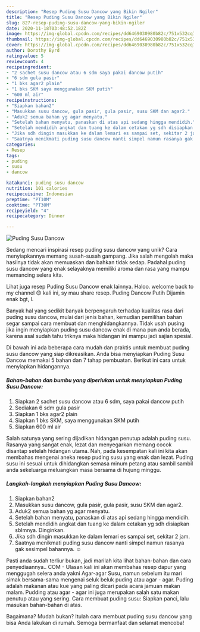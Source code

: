 ```yaml
---
description: "Resep Puding Susu Dancow yang Bikin Ngiler"
title: "Resep Puding Susu Dancow yang Bikin Ngiler"
slug: 827-resep-puding-susu-dancow-yang-bikin-ngiler
date: 2020-11-18T03:48:52.182Z
image: https://img-global.cpcdn.com/recipes/dd6469030980b82c/751x532cq70/puding-susu-dancow-foto-resep-utama.jpg
thumbnail: https://img-global.cpcdn.com/recipes/dd6469030980b82c/751x532cq70/puding-susu-dancow-foto-resep-utama.jpg
cover: https://img-global.cpcdn.com/recipes/dd6469030980b82c/751x532cq70/puding-susu-dancow-foto-resep-utama.jpg
author: Dorothy Byrd
ratingvalue: 5
reviewcount: 4
recipeingredient:
- "2 sachet susu dancow atau 6 sdm saya pakai dancow putih"
- "6 sdm gula pasir"
- "1 bks agar2 plain"
- "1 bks SKM saya menggunakan SKM putih"
- "600 ml air"
recipeinstructions:
- "Siapkan bahan2"
- "Masukkan susu dancow, gula pasir, gula pasir, susu SKM dan agar2."
- "Aduk2 semua bahan yg agar menyatu."
- "Setelah bahan menyatu, panaskan di atas api sedang hingga mendidih."
- "Setelah mendidih angkat dan tuang ke dalam cetakan yg sdh disiapkan sblmnya. Dinginkan."
- "Jika sdh dingin masukkan ke dalam lemari es sampai set, sekitar 2 jam."
- "Saatnya menikmati puding susu dancow nanti simpel namun rasanya gak sesimpel bahannya. ☺"
categories:
- Resep
tags:
- puding
- susu
- dancow

katakunci: puding susu dancow 
nutrition: 101 calories
recipecuisine: Indonesian
preptime: "PT10M"
cooktime: "PT30M"
recipeyield: "4"
recipecategory: Dinner

---
```



![Puding Susu Dancow](https://img-global.cpcdn.com/recipes/dd6469030980b82c/751x532cq70/puding-susu-dancow-foto-resep-utama.jpg)

Sedang mencari inspirasi resep puding susu dancow yang unik? Cara menyiapkannya memang susah-susah gampang. Jika salah mengolah maka hasilnya tidak akan memuaskan dan bahkan tidak sedap. Padahal puding susu dancow yang enak selayaknya memiliki aroma dan rasa yang mampu memancing selera kita.

Lihat juga resep Puding Susu Dancow enak lainnya. Haloo. welcome back to my channel 😊 kali ini, sy mau share resep. Puding Dancow Putih Dijamin enak bgt, l.

Banyak hal yang sedikit banyak berpengaruh terhadap kualitas rasa dari puding susu dancow, mulai dari jenis bahan, kemudian pemilihan bahan segar sampai cara membuat dan menghidangkannya. Tidak usah pusing jika ingin menyiapkan puding susu dancow enak di mana pun anda berada, karena asal sudah tahu triknya maka hidangan ini mampu jadi sajian spesial.


Di bawah ini ada beberapa cara mudah dan praktis untuk membuat puding susu dancow yang siap dikreasikan. Anda bisa menyiapkan Puding Susu Dancow memakai 5 bahan dan 7 tahap pembuatan. Berikut ini cara untuk menyiapkan hidangannya.

<!--inarticleads1-->

##### Bahan-bahan dan bumbu yang diperlukan untuk menyiapkan Puding Susu Dancow:

1. Siapkan 2 sachet susu dancow atau 6 sdm, saya pakai dancow putih
1. Sediakan 6 sdm gula pasir
1. Siapkan 1 bks agar2 plain
1. Siapkan 1 bks SKM, saya menggunakan SKM putih
1. Siapkan 600 ml air


Salah satunya yang sering dijadikan hidangan penutup adalah puding susu. Rasanya yang sangat enak, lezat dan menyegarkan memang cocok disantap setelah hidangan utama. Nah, pada kesempatan kali ini kita akan membahas mengenai aneka resep puding susu yang enak dan lezat. Puding susu ini sesuai untuk dihidangkan semasa minum petang atau sambil sambil anda sekeluarga meluangkan masa bersama di hujung minggu. 

<!--inarticleads2-->

##### Langkah-langkah menyiapkan Puding Susu Dancow:

1. Siapkan bahan2
1. Masukkan susu dancow, gula pasir, gula pasir, susu SKM dan agar2.
1. Aduk2 semua bahan yg agar menyatu.
1. Setelah bahan menyatu, panaskan di atas api sedang hingga mendidih.
1. Setelah mendidih angkat dan tuang ke dalam cetakan yg sdh disiapkan sblmnya. Dinginkan.
1. Jika sdh dingin masukkan ke dalam lemari es sampai set, sekitar 2 jam.
1. Saatnya menikmati puding susu dancow nanti simpel namun rasanya gak sesimpel bahannya. ☺


Pasti anda sudah terliur bukan, jadi marilah kita lihat bahan-bahan dan cara penyediaannya.. COM - Ulasan kali ini akan membahas resep dapur yang menggugah selera anda yakni Agar-agar Susu, namun sebelum itu mari simak bersama-sama mengenai seluk beluk puding atau agar - agar. Puding adalah makanan atau kue yang paling dicari pada acara jamuan makan malam. Pudding atau agar - agar ini juga merupakan salah satu makan penutup atau yang sering. Cara membuat puding susu: Siapkan panci, lalu masukan bahan-bahan di atas. 

Bagaimana? Mudah bukan? Itulah cara membuat puding susu dancow yang bisa Anda lakukan di rumah. Semoga bermanfaat dan selamat mencoba!
